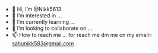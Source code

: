 - 👋 Hi, I’m @Nikk5613
- 👀 I’m interested in ...
- 🌱 I’m currently learning ...
- 💞️ I’m looking to collaborate on ...
- 📫 How to reach me ...
for reach me dm me on my email= sahunikk583@gmail.com
<!---
Nikk5613/Nikk5613 is a ✨ special ✨ repository because its `README.md` (this file) appears on your GitHub profile.
You can click the Preview link to take a look at your changes.
--->
